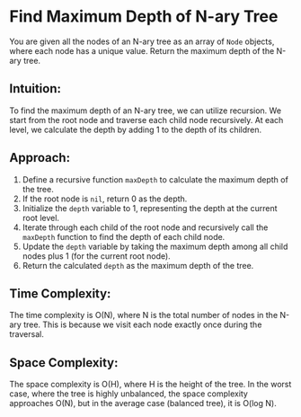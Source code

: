 # Find Maximum Depth of N-ary Tree

You are given all the nodes of an N-ary tree as an array of `Node` objects, where each node has a unique value. Return the maximum depth of the N-ary tree.

## Intuition:
To find the maximum depth of an N-ary tree, we can utilize recursion. We start from the root node and traverse each child node recursively. At each level, we calculate the depth by adding 1 to the depth of its children.

## Approach:
1. Define a recursive function `maxDepth` to calculate the maximum depth of the tree.
2. If the root node is `nil`, return 0 as the depth.
3. Initialize the `depth` variable to 1, representing the depth at the current root level.
4. Iterate through each child of the root node and recursively call the `maxDepth` function to find the depth of each child node.
5. Update the `depth` variable by taking the maximum depth among all child nodes plus 1 (for the current root node).
6. Return the calculated `depth` as the maximum depth of the tree.

## Time Complexity: 
The time complexity is O(N), where N is the total number of nodes in the N-ary tree. This is because we visit each node exactly once during the traversal.

## Space Complexity: 
The space complexity is O(H), where H is the height of the tree. In the worst case, where the tree is highly unbalanced, the space complexity approaches O(N), but in the average case (balanced tree), it is O(log N).